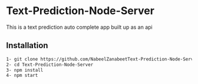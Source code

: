 # Text-Prediction-Node-Server
This is a text prediction auto complete app built up as an api

## Installation

```bash
1- git clone https://github.com/NabeelZanabeetText-Prediction-Node-Server.git
2- cd Text-Prediction-Node-Server
3- npm install
4- npm start
```